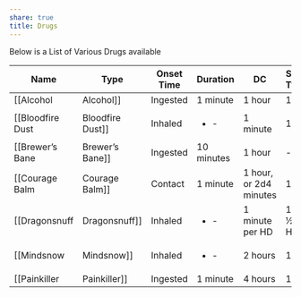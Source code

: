 ```yaml
---
share: true
title: Drugs
---
```

Below is a List of Various Drugs available

| Name               | Type     | Onset Time           | Duration               | DC        | Save Type       | Price          |
| ------------------ | -------- | -------------------- | ---------------------- | --------- | --------------- | -------------- |
| [[Alcohol|Alcohol]]        | Ingested | 1 minute             | 1 hour                 | 10        | Resilience      | Varies         |
| [[Bloodfire Dust|Bloodfire Dust]] | Inhaled  | <ul><li>\-</li></ul> | 1 minute               | 14        | Resilience(End) | 20 gp          |
| [[Brewer’s Bane|Brewer’s Bane]]  | Ingested | 10 minutes           | 1 hour                 | --        | Resilience      | 1 gp           |
| [[Courage Balm|Courage Balm]]   | Contact  | 1 minute             | 1 hour, or 2d4 minutes | 13        | Resilience(Psy) | 12 gp          |
| [[Dragonsnuff|Dragonsnuff]]    | Inhaled  | <ul><li>\-</li></ul> | 1 minute per HD        | 13 + ½ HD | Resilience(End) | 20 gp per HD^2 |
| [[Mindsnow|Mindsnow]]       | Inhaled  | <ul><li>\-</li></ul> | 2 hours                | 14        | Resilience      | 50 gp          |
| [[Painkiller|Painkiller]]     | Ingested | 1 minute             | 4 hours                | 12        | Resilience      | 15 gp          |
